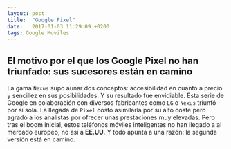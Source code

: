 ```yaml
---
layout: post
title:  "Google Pixel"
date:   2017-01-03 11:29:09 +0200
tags: Google Moviles
---
```


## El motivo por el que los Google Pixel no han triunfado: sus sucesores están en camino

La gama `Nexus` supo aunar dos conceptos: accesibilidad en cuanto a 
precio y sencillez en sus posibilidades. Y su resultado fue envidiable. 
Esta serie de Google en colaboración con diversos fabricantes como `LG` 
o `Nexus` triunfó por sí sola. La llegada de `Pixel` costó asimilarla 
por su alto coste pero agradó a los analistas por ofrecer unas 
prestaciones muy elevadas. Pero tras el boom inicial, estos teléfonos 
móviles inteligentes no han llegado a al mercado europeo, no así a 
**EE.UU.** Y todo apunta a una razón: la segunda versión está en camino.
